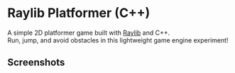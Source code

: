 # Raylib Platformer (C++)

A simple 2D platformer game built with [Raylib](https://www.raylib.com/) and C++.  
Run, jump, and avoid obstacles in this lightweight game engine experiment!


## Screenshots
